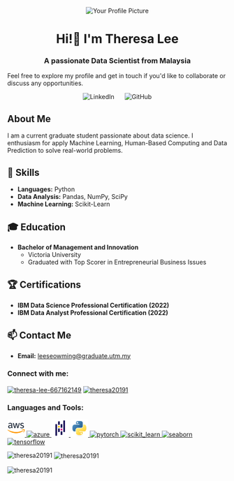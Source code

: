 <p align="center">
  <img src="https://github.com/drshahizan/BDM/blob/main/portfolio/Theresa%20Lee/Screenshot%202021-03-23%20at%206.58.45%20PM.png" alt="Your Profile Picture" style="width: 25%;">


</p>

<h1 align="center"> Hi!👋 I'm Theresa Lee  </h1>

<h3 align="center"> A passionate Data Scientist from Malaysia </h3>

Feel free to explore my profile and get in touch if you'd like to collaborate or discuss any opportunities.

<div align="center">
  <a href="https://www.linkedin.com/in/theresa-lee-667162149" target="_blank" style="text-decoration: none; margin: 10px;">
    <img src="https://img.shields.io/badge/LinkedIn-Connect-0A66C2" alt="LinkedIn" width="150" height="30">
  </a>
  <a href="https://github.com/Theresa20191" target="_blank" style="text-decoration: none; margin: 10px;">
    <img src="https://img.shields.io/badge/GitHub-Follow-181717" alt="GitHub" width="150" height="30">
  </a>
</div>

## About Me

I am a current graduate student passionate about data science. I enthusiasm for apply Machine Learning, Human-Based Computing and Data Prediction to solve real-world problems. 

## 💼 Skills

- **Languages:** Python
- **Data Analysis:** Pandas, NumPy, SciPy
- **Machine Learning:** Scikit-Learn

## 🎓 Education

- **Bachelor of Management and Innovation**
  - Victoria University 
  - Graduated with Top Scorer in Entrepreneurial Business Issues

## 🏆 Certifications

- **IBM Data Science Professional Certification (2022)**
- **IBM Data Analyst Professional Certification (2022)**

## 📫 Contact Me

- **Email:** leeseowming@graduate.utm.my

<h3 align="left">Connect with me:</h3>
<p align="left">
<a href="https://linkedin.com/in/theresa-lee-667162149" target="blank"><img align="center" src="https://raw.githubusercontent.com/rahuldkjain/github-profile-readme-generator/master/src/images/icons/Social/linked-in-alt.svg" alt="theresa-lee-667162149" height="30" width="40" /></a>
<a href="https://kaggle.com/theresa20191" target="blank"><img align="center" src="https://raw.githubusercontent.com/rahuldkjain/github-profile-readme-generator/master/src/images/icons/Social/kaggle.svg" alt="theresa20191" height="30" width="40" /></a>
</p>

<h3 align="left">Languages and Tools:</h3>
<p align="left"> <a href="https://aws.amazon.com" target="_blank" rel="noreferrer"> <img src="https://raw.githubusercontent.com/devicons/devicon/master/icons/amazonwebservices/amazonwebservices-original-wordmark.svg" alt="aws" width="40" height="40"/> </a> <a href="https://azure.microsoft.com/en-in/" target="_blank" rel="noreferrer"> <img src="https://www.vectorlogo.zone/logos/microsoft_azure/microsoft_azure-icon.svg" alt="azure" width="40" height="40"/> </a> <a href="https://pandas.pydata.org/" target="_blank" rel="noreferrer"> <img src="https://raw.githubusercontent.com/devicons/devicon/2ae2a900d2f041da66e950e4d48052658d850630/icons/pandas/pandas-original.svg" alt="pandas" width="40" height="40"/> </a> <a href="https://www.python.org" target="_blank" rel="noreferrer"> <img src="https://raw.githubusercontent.com/devicons/devicon/master/icons/python/python-original.svg" alt="python" width="40" height="40"/> </a> <a href="https://pytorch.org/" target="_blank" rel="noreferrer"> <img src="https://www.vectorlogo.zone/logos/pytorch/pytorch-icon.svg" alt="pytorch" width="40" height="40"/> </a> <a href="https://scikit-learn.org/" target="_blank" rel="noreferrer"> <img src="https://upload.wikimedia.org/wikipedia/commons/0/05/Scikit_learn_logo_small.svg" alt="scikit_learn" width="40" height="40"/> </a> <a href="https://seaborn.pydata.org/" target="_blank" rel="noreferrer"> <img src="https://seaborn.pydata.org/_images/logo-mark-lightbg.svg" alt="seaborn" width="40" height="40"/> </a> <a href="https://www.tensorflow.org" target="_blank" rel="noreferrer"> <img src="https://www.vectorlogo.zone/logos/tensorflow/tensorflow-icon.svg" alt="tensorflow" width="40" height="40"/> </a> </p>

<p><img align="left" src="https://github-readme-stats.vercel.app/api/top-langs?username=theresa20191&show_icons=true&locale=en&layout=compact" alt="theresa20191" /></p>

<p>&nbsp;<img align="center" src="https://github-readme-stats.vercel.app/api?username=theresa20191&show_icons=true&locale=en" alt="theresa20191" /></p>

<p><img align="center" src="https://github-readme-streak-stats.herokuapp.com/?user=theresa20191&" alt="theresa20191" /></p>
